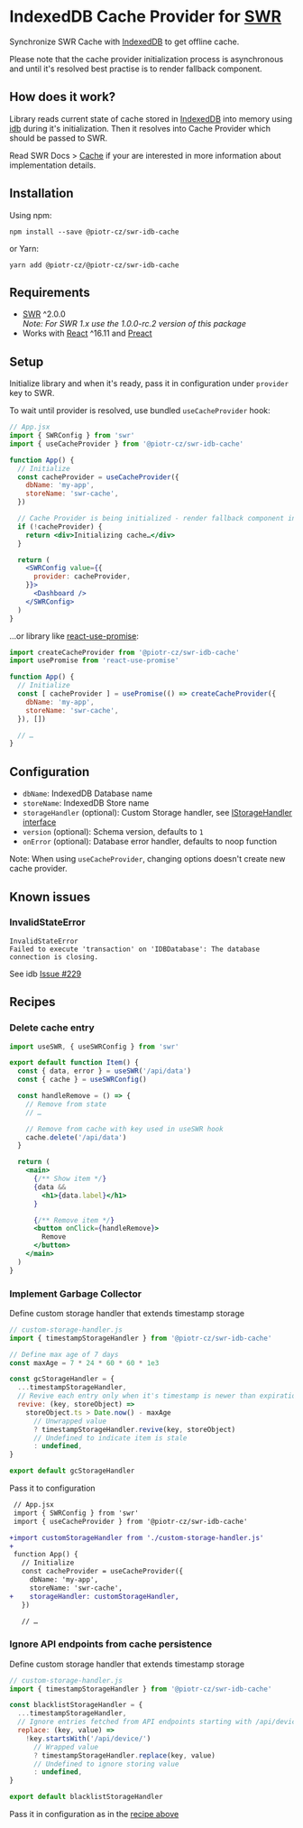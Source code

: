 # IndexedDB Cache Provider for [SWR](https://swr.vercel.app/)

Synchronize SWR Cache with [IndexedDB](https://developer.mozilla.org/en-US/docs/Glossary/IndexedDB) to get offline cache.

Please note that the cache provider initialization process is asynchronous and until it's resolved best practise is to render fallback component.

## How does it work?

Library reads current state of cache stored in [IndexedDB](https://developer.mozilla.org/en-US/docs/Glossary/IndexedDB) into memory using [idb](https://github.com/jakearchibald/idb) during it's initialization.
Then it resolves into Cache Provider which should be passed to SWR.

Read SWR Docs > [Cache](https://swr.vercel.app/docs/advanced/cache) if your are interested in more information about implementation details.


## Installation

Using npm:

```console
npm install --save @piotr-cz/swr-idb-cache
```

or Yarn:

```console
yarn add @piotr-cz/@piotr-cz/swr-idb-cache
```


## Requirements

- [SWR](https://swr.vercel.app/) ^2.0.0  
  *Note: For SWR 1.x use the 1.0.0-rc.2 version of this package*
- Works with [React](https://reactjs.org/) ^16.11 and [Preact](https://preactjs.com/)

## Setup

Initialize library and when it's ready, pass it in configuration under `provider` key to SWR.

To wait until provider is resolved, use bundled `useCacheProvider` hook:

```jsx
// App.jsx
import { SWRConfig } from 'swr'
import { useCacheProvider } from '@piotr-cz/swr-idb-cache'

function App() {
  // Initialize
  const cacheProvider = useCacheProvider({
    dbName: 'my-app',
    storeName: 'swr-cache',
  })

  // Cache Provider is being initialized - render fallback component in the meantime
  if (!cacheProvider) {
    return <div>Initializing cache…</div>
  }

  return (
    <SWRConfig value={{
      provider: cacheProvider,
    }}>
      <Dashboard />
    </SWRConfig>
  )
}
```

…or library like [react-use-promise](https://github.com/bsonntag/react-use-promise):

```js
import createCacheProvider from '@piotr-cz/swr-idb-cache'
import usePromise from 'react-use-promise'

function App() {
  // Initialize
  const [ cacheProvider ] = usePromise(() => createCacheProvider({
    dbName: 'my-app',
    storeName: 'swr-cache',
  }), [])

  // …
}

```


## Configuration

- `dbName`: IndexedDB Database name
- `storeName`: IndexedDB Store name
- `storageHandler` (optional): Custom Storage handler, see [IStorageHandler interface](./src/types.ts#L31)
- `version` (optional): Schema version, defaults to `1`
- `onError` (optional): Database error handler, defaults to noop function

Note: When using `useCacheProvider`, changing options doesn't create new cache provider.

## Known issues


### InvalidStateError

```
InvalidStateError
Failed to execute 'transaction' on 'IDBDatabase': The database connection is closing.
```

See idb [Issue #229](https://github.com/jakearchibald/idb/issues/229)


## Recipes


### Delete cache entry

```jsx
import useSWR, { useSWRConfig } from 'swr'

export default function Item() {
  const { data, error } = useSWR('/api/data')
  const { cache } = useSWRConfig()

  const handleRemove = () => {
    // Remove from state
    // …

    // Remove from cache with key used in useSWR hook
    cache.delete('/api/data')
  }

  return (
    <main>
      {/** Show item */}
      {data &&
        <h1>{data.label}</h1>
      }

      {/** Remove item */}
      <button onClick={handleRemove}>
        Remove
      </button>
    </main>
  )
}
```


### Implement Garbage Collector

Define custom storage handler that extends timestamp storage

```js
// custom-storage-handler.js
import { timestampStorageHandler } from '@piotr-cz/swr-idb-cache'

// Define max age of 7 days
const maxAge = 7 * 24 * 60 * 60 * 1e3

const gcStorageHandler = {
  ...timestampStorageHandler,
  // Revive each entry only when it's timestamp is newer than expiration
  revive: (key, storeObject) => 
    storeObject.ts > Date.now() - maxAge
      // Unwrapped value
      ? timestampStorageHandler.revive(key, storeObject)
      // Undefined to indicate item is stale
      : undefined,
}

export default gcStorageHandler
```

Pass it to configuration

```diff
 // App.jsx
 import { SWRConfig } from 'swr'
 import { useCacheProvider } from '@piotr-cz/swr-idb-cache'

+import customStorageHandler from './custom-storage-handler.js'
+
 function App() {
   // Initialize
   const cacheProvider = useCacheProvider({
     dbName: 'my-app',
     storeName: 'swr-cache',
+    storageHandler: customStorageHandler,
   })

   // …
```


### Ignore API endpoints from cache persistence

Define custom storage handler that extends timestamp storage

```js
// custom-storage-handler.js
import { timestampStorageHandler } from '@piotr-cz/swr-idb-cache'

const blacklistStorageHandler = {
  ...timestampStorageHandler,
  // Ignore entries fetched from API endpoints starting with /api/device
  replace: (key, value) =>
    !key.startsWith('/api/device/')
      // Wrapped value
      ? timestampStorageHandler.replace(key, value)
      // Undefined to ignore storing value
      : undefined,
}

export default blacklistStorageHandler
```

Pass it in configuration as in the [recipe above](#implement-garbage-collector)
